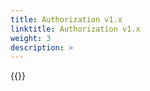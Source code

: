 ```yaml
---
title: Authorization v1.x
linktitle: Authorization v1.x
weight: 3
description: >
---
```

{{<include  file="content/v1/getting-started/uninstallation/helm/module/authorizationv1-x.md" Var="powermax" >}}
